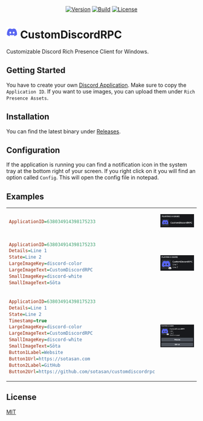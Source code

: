 ﻿<p align="center">
    <a href="https://github.com/sotasan/customdiscordrpc/tags"><img alt="Version" src="https://img.shields.io/github/v/release/sotasan/customdiscordrpc?label=Version"></a>
    <a href="https://github.com/sotasan/customdiscordrpc/actions/workflows/build.yml"><img src="https://github.com/sotasan/customdiscordrpc/actions/workflows/build.yml/badge.svg" alt="Build"></a>
    <a href="LICENSE.txt"><img src="https://img.shields.io/github/license/sotasan/customdiscordrpc?label=License" alt="License"></a>
</p>

<h1><a href="CustomDiscordRPC/Assets/Icon.png"><img width="30px" height="auto" alt="Icon" src="CustomDiscordRPC/Assets/Icon.png"></a> CustomDiscordRPC</h1>

Customizable Discord Rich Presence Client for Windows.

## Getting Started

You have to create your own [Discord Application](https://discord.com/developers/applications).
Make sure to copy the `Application ID`.
If you want to use images, you can upload them under `Rich Presence Assets`.

## Installation

You can find the latest binary under [Releases](https://github.com/sotasan/customdiscordrpc/releases).

## Configuration 

If the application is running you can find a notification icon in the system tray at the bottom right of your screen.
If you right click on it you will find an option called `Config`.
This will open the config file in notepad.

## Examples

<table><tr><td>

```ini
ApplicationID=638034914398175233
```

</td><td>

<a href="CustomDiscordRPC/Assets/Minimal.png"><img width="250px" alt="Minimal" src="CustomDiscordRPC/Assets/Minimal.png"></a>

</td></tr><tr><td>

```ini
ApplicationID=638034914398175233
Details=Line 1
State=Line 2
LargeImageKey=discord-color
LargeImageText=CustomDiscordRPC
SmallImageKey=discord-white
SmallImageText=Sōta
```

</td><td>

<a href="CustomDiscordRPC/Assets/Normal.png"><img width="250px" alt="Normal" src="CustomDiscordRPC/Assets/Normal.png"></a>

</td></tr><tr><td>

```ini
ApplicationID=638034914398175233
Details=Line 1
State=Line 2
Timestamp=true
LargeImageKey=discord-color
LargeImageText=CustomDiscordRPC
SmallImageKey=discord-white
SmallImageText=Sōta
Button1Label=Website
Button1Url=https://sotasan.com
Button2Label=GitHub
Button2Url=https://github.com/sotasan/customdiscordrpc
```

</td><td>

<a href="CustomDiscordRPC/Assets/Extended.png"><img width="250px" alt="Extended" src="CustomDiscordRPC/Assets/Extended.png"></a>

</td></tr></table>

## License

[MIT](LICENSE.txt)